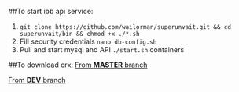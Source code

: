 ##To start ibb api service:
1. `git clone https://github.com/wailorman/superunvait.git && cd superunvait/bin && chmod +x ./*.sh`
2. Fill security credentials `nano db-config.sh`
3. Pull and start mysql and API `./start.sh` containers

##To download crx:
[From **MASTER** branch](https://github.com/wailorman/superunvait/raw/master/public/ibb-tools.crx)

[From **DEV** branch](https://github.com/wailorman/superunvait/raw/dev/public/ibb-tools.crx)